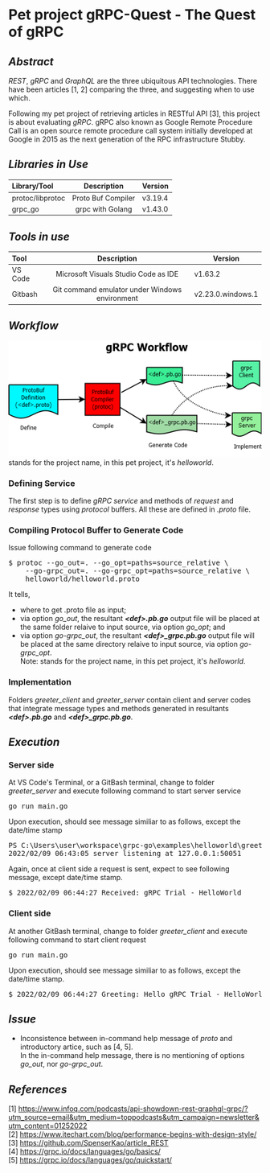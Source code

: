 # Pet project gRPC-Quest - The Quest of gRPC
## _Abstract_
_REST_, _gRPC_ and _GraphQL_ are the three ubiquitous API technologies. There have been articles [1, 2] comparing the three, and suggesting when to use which.

Following my pet project of retrieving articles in RESTful API [3], this project is about evaluating _gRPC_. gRPC also known as Google Remote Procedure Call is an open source remote procedure call system initially developed at Google in 2015 as the next generation of the RPC infrastructure Stubby.

## _Libraries in Use_
| Library/Tool | Description | Version | 
|:-----------------|:-------:|-----------|
| protoc/libprotoc | Proto Buf Compiler | v3.19.4 |
| grpc_go | grpc with Golang | v1.43.0 |

## _Tools in use_
| Tool | Description | Version | 
|:-----------------|:-------:|-----------|
| VS Code | Microsoft Visuals Studio Code as IDE |  v1.63.2  |
| Gitbash | Git command emulator under Windows environment | v2.23.0.windows.1 |

## _Workflow_
![gRPC Workflow](image/gRPC-Workflow.png "gRPC Workflow")<br/>
_<def>_ stands for the project name, in this pet project, it's _helloworld_.
  
### Defining Service
The first step is to define _gRPC service_ and methods of _request_ and _response_ types using _protocol_ buffers. All these are defined in _.proto_ file. 

### Compiling Protocol Buffer to Generate Code
Issue following command to generate code
<pre>
$ protoc --go_out=. --go_opt=paths=source_relative \
    --go-grpc_out=. --go-grpc_opt=paths=source_relative \
    helloworld/helloworld.proto
</pre>    
It tells,
- where to get .proto file as input;
- via option _go_out_, the resultant _**&lt;def&gt;.pb.go**_ output file will be placed at the same folder relaive to input source, via option _go_opt_; and
- via option _go-grpc_out_, the resultant _**&lt;def&gt;&lowbar;grpc.pb.go**_ output file will be placed at the same directory relaive to input source, via option _go-grpc_opt_.<br/>
Note: _<def>_ stands for the project name, in this pet project, it's _helloworld_.
  
### Implementation
Folders _greeter_client_ and _greeter_server_ contain client and server codes that integrate message types and methods generated in resultants _**&lt;def&gt;.pb.go**_ and _**&lt;def&gt;&lowbar;grpc.pb.go**_.
  
## _Execution_
### Server side
At VS Code's Terminal, or a GitBash terminal, change to folder _greeter_server_ and execute following command to start server service<br/>
<pre>go run main.go</pre>
Upon execution, should see message similiar to as follows, except the date/time stamp
<pre>
PS C:\Users\user\workspace\grpc-go\examples\helloworld\greeter_server> go run main.go   
2022/02/09 06:43:05 server listening at 127.0.0.1:50051
</pre>
Again, once at client side a request is sent, expect to see following message, except date/time stamp.
<pre>$ 2022/02/09 06:44:27 Received: gRPC Trial - HelloWorld</pre>

### Client side
At another GitBash terminal, change to folder _greeter_client_ and execute following command to start client request<br/> 
<pre>go run main.go</pre>
Upon execution, should see message similiar to as follows, except the date/time stamp.
<pre>$ 2022/02/09 06:44:27 Greeting: Hello gRPC Trial - HelloWorld</pre>

## _Issue_
- Inconsistence between in-command help message of _proto_ and introductory artice, such as [4, 5].<br/>
  In the in-command help message, there is no mentioning of options _go_out_, nor _go-grpc_out_.
  
## _References_
[1] https://www.infoq.com/podcasts/api-showdown-rest-graphql-grpc/?utm_source=email&utm_medium=toppodcasts&utm_campaign=newsletter&utm_content=01252022<br/>
[2] https://www.itechart.com/blog/performance-begins-with-design-style/<br/> 
[3] https://github.com/SpenserKao/article_REST<br/>
[4] https://grpc.io/docs/languages/go/basics/<br/>
[5] https://grpc.io/docs/languages/go/quickstart/
  
